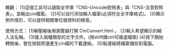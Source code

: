 概觀：
(1)這個工具可以讀取全字庫「CNS-Unicode對照表」與「CNS-注音對照表」，並輸出cin檔案。
(2)可以自行添加輸入檔案(必須符合全字庫格式)。
(3)顯示例外情形，可以提供相關單位做資料的檢查。

使用方式：
(1)解壓縮後用瀏覽器打開 CinConvert.html 。
(2)輸入希望顯示的輸入法名稱。
(3)匯入兩種類型的文字文件。(用shift跟ctrl可複選檔案)
(4)按下開始轉換後，會在按鈕旁邊產生cin檔的下載連結。
(5)點連結將檔案儲存到電腦。
